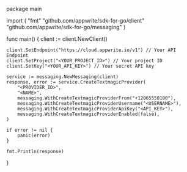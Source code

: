 package main

import (
    "fmt"
    "github.com/appwrite/sdk-for-go/client"
    "github.com/appwrite/sdk-for-go/messaging"
)

func main() {
    client := client.NewClient()

    client.SetEndpoint("https://cloud.appwrite.io/v1") // Your API Endpoint
    client.SetProject("<YOUR_PROJECT_ID>") // Your project ID
    client.SetKey("<YOUR_API_KEY>") // Your secret API key

    service := messaging.NewMessaging(client)
    response, error := service.CreateTextmagicProvider(
        "<PROVIDER_ID>",
        "<NAME>",
        messaging.WithCreateTextmagicProviderFrom("+12065550100"),
        messaging.WithCreateTextmagicProviderUsername("<USERNAME>"),
        messaging.WithCreateTextmagicProviderApiKey("<API_KEY>"),
        messaging.WithCreateTextmagicProviderEnabled(false),
    )

    if error != nil {
        panic(error)
    }

    fmt.Println(response)
}
